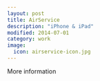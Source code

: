 ```yaml
---
layout: post
title: AirService
description: "iPhone & iPad"
modified: 2014-07-01
category: work
image:
  icon: airservice-icon.jpg
---
```


More information